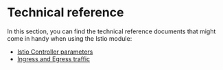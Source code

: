 # Technical reference

In this section, you can find the technical reference documents that might come in handy when using the Istio module:
- [Istio Controller parameters](./05-00-istio-controller-parameters.md)
- [Ingress and Egress traffic](./05-10-ingress-egress-traffic.md)